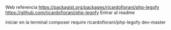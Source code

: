 Web referencia
https://packagist.org/packages/ricardofiorani/php-legofy
https://github.com/ricardofiorani/php-legofy
Entrar al readme

iniciar en la terminal
composer require ricardofiorani/php-legofy dev-master